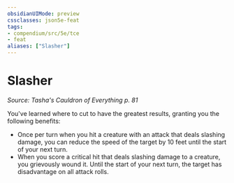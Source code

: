 ```yaml
---
obsidianUIMode: preview
cssclasses: json5e-feat
tags:
- compendium/src/5e/tce
- feat
aliases: ["Slasher"]
---
```

# Slasher
*Source: Tasha's Cauldron of Everything p. 81*  

You've learned where to cut to have the greatest results, granting you the following benefits:

- Once per turn when you hit a creature with an attack that deals slashing damage, you can reduce the speed of the target by 10 feet until the start of your next turn.  
- When you score a critical hit that deals slashing damage to a creature, you grievously wound it. Until the start of your next turn, the target has disadvantage on all attack rolls.
